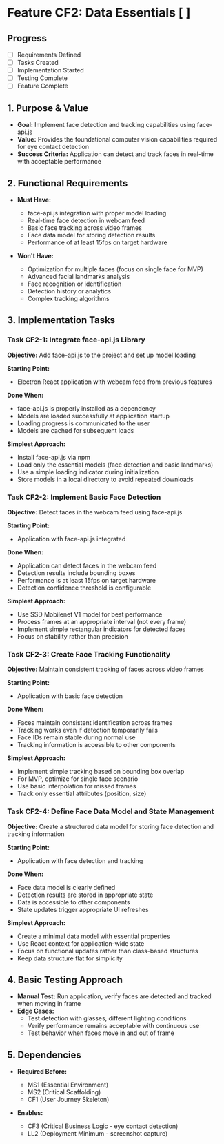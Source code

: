 # Feature CF2: Data Essentials [ ]

## Progress
- [ ] Requirements Defined
- [ ] Tasks Created
- [ ] Implementation Started
- [ ] Testing Complete
- [ ] Feature Complete

## 1. Purpose & Value
- **Goal:** Implement face detection and tracking capabilities using face-api.js
- **Value:** Provides the foundational computer vision capabilities required for eye contact detection
- **Success Criteria:** Application can detect and track faces in real-time with acceptable performance

## 2. Functional Requirements
- **Must Have:**
  - face-api.js integration with proper model loading
  - Real-time face detection in webcam feed
  - Basic face tracking across video frames
  - Face data model for storing detection results
  - Performance of at least 15fps on target hardware

- **Won't Have:**
  - Optimization for multiple faces (focus on single face for MVP)
  - Advanced facial landmarks analysis
  - Face recognition or identification
  - Detection history or analytics
  - Complex tracking algorithms

## 3. Implementation Tasks

### Task CF2-1: Integrate face-api.js Library
**Objective:** Add face-api.js to the project and set up model loading

**Starting Point:**
- Electron React application with webcam feed from previous features

**Done When:**
- face-api.js is properly installed as a dependency
- Models are loaded successfully at application startup
- Loading progress is communicated to the user
- Models are cached for subsequent loads

**Simplest Approach:**
- Install face-api.js via npm
- Load only the essential models (face detection and basic landmarks)
- Use a simple loading indicator during initialization
- Store models in a local directory to avoid repeated downloads

### Task CF2-2: Implement Basic Face Detection
**Objective:** Detect faces in the webcam feed using face-api.js

**Starting Point:**
- Application with face-api.js integrated

**Done When:**
- Application can detect faces in the webcam feed
- Detection results include bounding boxes
- Performance is at least 15fps on target hardware
- Detection confidence threshold is configurable

**Simplest Approach:**
- Use SSD Mobilenet V1 model for best performance
- Process frames at an appropriate interval (not every frame)
- Implement simple rectangular indicators for detected faces
- Focus on stability rather than precision

### Task CF2-3: Create Face Tracking Functionality
**Objective:** Maintain consistent tracking of faces across video frames

**Starting Point:**
- Application with basic face detection

**Done When:**
- Faces maintain consistent identification across frames
- Tracking works even if detection temporarily fails
- Face IDs remain stable during normal use
- Tracking information is accessible to other components

**Simplest Approach:**
- Implement simple tracking based on bounding box overlap
- For MVP, optimize for single face scenario
- Use basic interpolation for missed frames
- Track only essential attributes (position, size)

### Task CF2-4: Define Face Data Model and State Management
**Objective:** Create a structured data model for storing face detection and tracking information

**Starting Point:**
- Application with face detection and tracking

**Done When:**
- Face data model is clearly defined
- Detection results are stored in appropriate state
- Data is accessible to other components
- State updates trigger appropriate UI refreshes

**Simplest Approach:**
- Create a minimal data model with essential properties
- Use React context for application-wide state
- Focus on functional updates rather than class-based structures
- Keep data structure flat for simplicity

## 4. Basic Testing Approach
- **Manual Test:** Run application, verify faces are detected and tracked when moving in frame
- **Edge Cases:** 
  - Test detection with glasses, different lighting conditions
  - Verify performance remains acceptable with continuous use
  - Test behavior when faces move in and out of frame

## 5. Dependencies
- **Required Before:** 
  - MS1 (Essential Environment)
  - MS2 (Critical Scaffolding) 
  - CF1 (User Journey Skeleton)
  
- **Enables:** 
  - CF3 (Critical Business Logic - eye contact detection)
  - LL2 (Deployment Minimum - screenshot capture)